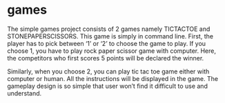 # games
The simple games project consists of 2 games namely TICTACTOE and STONEPAPERSCISSORS.
This game is simply in command line. 
First, the player has to pick between ‘1’ or ‘2’ to choose the game to play.
If you choose 1, you have to play rock paper scissor game with computer. Here, the competitors who first scores 5 points will be declared the winner.

Similarly, when you choose 2, you can play tic tac toe game either with computer or human. 
All the instructions will be displayed in the game.
The gameplay design is so simple that user won’t find it difficult to use and understand.
